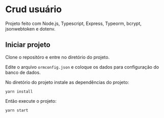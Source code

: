 # Crud usuário

Projeto feito com Node.js, Typescript, Express, Typeorm, bcrypt, jsonwebtoken e dotenv.

## Iniciar projeto

Clone o repositóro e entre no diretório do projeto.

Edite o arquivo ``` ormconfig.json ``` e coloque os dados para configuração do banco de dados.

No diretório do projeto instale as dependências do projeto:
```
yarn install
```

Então execute o projeto:
```
yarn start
```
